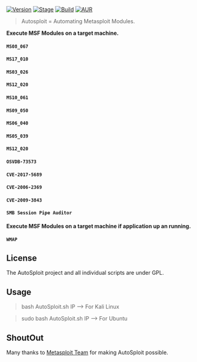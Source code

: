 [![Version](https://img.shields.io/badge/AutoSploit-2.0-brightgreen.svg?maxAge=259200)]() [![Stage](https://img.shields.io/badge/Release-Beta-brightgreen.svg)]() [![Build](https://img.shields.io/badge/Supported_OS-Linux-orange.svg)]() [![AUR](https://img.shields.io/aur/license/yaourt.svg)]()
> Autosploit = Automating Metasploit Modules.


**Execute MSF Modules on a target machine.**

#### `MS08_067`
#### `MS17_010`
#### `MS03_026`
#### `MS12_020`
#### `MS10_061`
#### `MS09_050`
#### `MS06_040`
#### `MS05_039`
#### `MS12_020`
#### `OSVDB-73573`
#### `CVE-2017-5689`
#### `CVE-2006-2369`
#### `CVE-2009-3843`
#### `SMB Session Pipe Auditor`

**Execute MSF Modules on a target machine if application up an running.**

#### `WMAP`

## License
The AutoSploit project and all individual scripts are under GPL.
## Usage

> bash AutoSploit.sh IP --> For Kali Linux

> sudo bash AutoSploit.sh IP --> For Ubuntu

## ShoutOut

Many thanks to [Metasploit Team](https://github.com/rapid7) for making AutoSploit possible.

